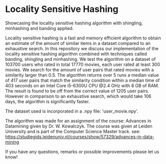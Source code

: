 # Locality Sensitive Hashing
Showcasing the locality sensitive hashing algorithm with shingling, minhashing and banding applied.

Locality sensitive hashing is a fast and memory efficient algorithm to
obtain an estimate of the amount of similar items in a dataset compared to an
exhaustive search. In this repository we discuss our implementation of the locality sensitive
hashing algorithm combined with techniques called banding, shingling and minhashing. We test the algorithm
on a dataset of 103700 users who rated in total 17770 movies, each user rated at least
300 movies. We search for the amount of user pairs that rated movies with a similarity
larger than 0.5. The algorithm returns over 5 runs a median value of 417 user pairs
that match the similarity condition within a median time of 403 seconds on an Intel
Core i5-6300U CPU @2.4 GHz with 8 GB of RAM. The result is found to be off from
the correct value of 1205 user pairs. However in comparison to an exhaustive search,
which would take 106 days, the algorithm is significantly faster.

The dataset used is incorporated in a .npy file: 'user_movie.npy'.

The algorithm was made for an assignment of the course: Advances in Datamining given by Dr. W. Kowalczyk.
The course was given at Leiden University and is part of the Computer Science Master track.
see: https://studiegids.leidenuniv.nl/courses/show/57329/advances-in-data-mining

If you have any questions, remarks or possible improvements please let us know!
